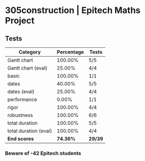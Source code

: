 # 305construction | Epitech Maths Project

## Tests

| Category | Percentage | Tests |
|----------|------------|-------|
| Gantt chart | 100.00% | 5/5 |
| Gantt chart (eval) | 25.00% | 4/4 |
| basic | 100.00% | 1/1 |
| dates | 40.00% | 5/5 |
| dates (eval) | 25.00% | 4/4 |
| performance | 0.00% | 1/1 |
| rigor | 100.00% | 4/4 |
| robustness | 100.00% | 6/6 |
| total duration | 100.00% | 5/5 |
| total duration (eval) | 100.00% | 4/4 |
| **End scores** | **74.36%** | **29/39** |

### Beware of -42 Epitech students
